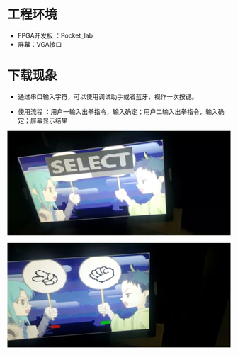 # 工程环境

+ FPGA开发板 ：Pocket_lab
+ 屏幕：VGA接口



# 下载现象

- 通过串口输入字符，可以使用调试助手或者蓝牙，视作一次按键。

- 使用流程 ：用户一输入出拳指令，输入确定；用户二输入出拳指令，输入确定；屏幕显示结果

  

![Finish1](Finish1.jpg)

![Finish1](Finish2.jpg)
